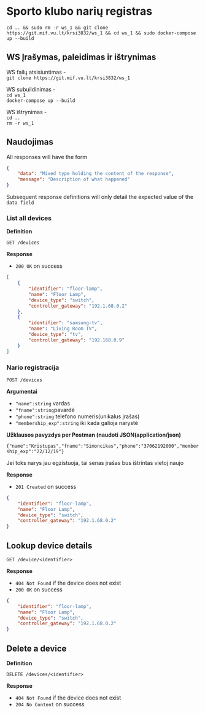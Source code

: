 # Sporto klubo narių registras
```cd .. && sudo rm -r ws_1 && git clone https://git.mif.vu.lt/krsi3832/ws_1 && cd ws_1 && sudo docker-compose up --build```
## WS Įrašymas, paleidimas ir ištrynimas

WS failų atsisiuntimas - <br />
```git clone https://git.mif.vu.lt/krsi3832/ws_1```

WS subuildinimas -<br />
```cd ws_1```<br />
```docker-compose up --build```  

WS ištrynimas -<br />
```cd ..```<br />
```rm -r ws_1```

## Naudojimas

All responses will have the form

```json
{
    "data": "Mixed type holding the content of the response",
    "message": "Description of what happened"
}
```

Subsequent response definitions will only detail the expected value of the `data field`

### List all devices

**Definition**

`GET /devices`

**Response**

- `200 OK` on success

```json
[
    {
        "identifier": "floor-lamp",
        "name": "Floor Lamp",
        "device_type": "switch",
        "controller_gateway": "192.1.68.0.2"
    },
    {
        "identifier": "samsung-tv",
        "name": "Living Room TV",
        "device_type": "tv",
        "controller_gateway": "192.168.0.9"
    }
]
```

### Nario registracija


`POST /devices`

**Argumentai**

- `"name":string` vardas
- `"fname":string`pavardė
- `"phone":string` telefono numeris(unikalus įrašas)
- `"membership_exp":string` iki kada galioja narystė

**Užklausos pavyzdys per Postman (naudoti JSON(application/json)**

```{"name":"Kristupas","fname":"Simoncikas","phone":"37062192000","membership_exp":"22/12/19"}```

Jei toks narys jau egzistuoja, tai senas įrašas bus ištrintas vietoj naujo

**Response**

- `201 Created` on success

```json
{
    "identifier": "floor-lamp",
    "name": "Floor Lamp",
    "device_type": "switch",
    "controller_gateway": "192.1.68.0.2"
}
```

## Lookup device details

`GET /device/<identifier>`

**Response**

- `404 Not Found` if the device does not exist
- `200 OK` on success

```json
{
    "identifier": "floor-lamp",
    "name": "Floor Lamp",
    "device_type": "switch",
    "controller_gateway": "192.1.68.0.2"
}
```

## Delete a device

**Definition**

`DELETE /devices/<identifier>`

**Response**

- `404 Not Found` if the device does not exist
- `204 No Content` on success
